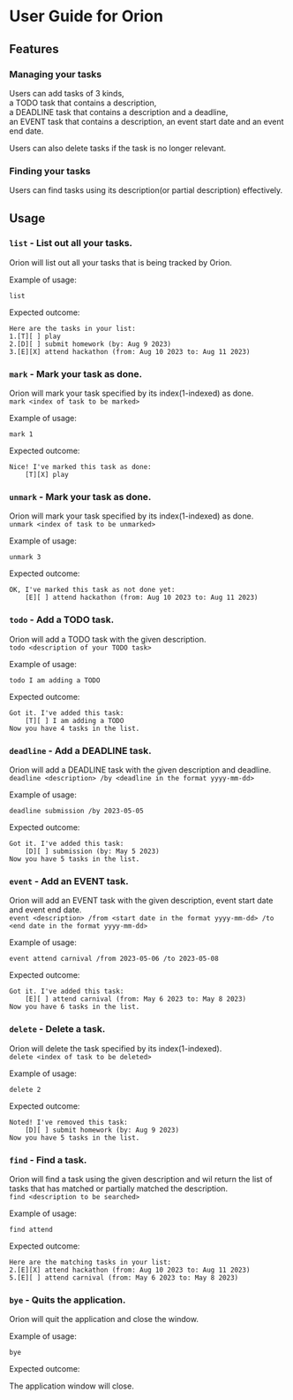 # User Guide for Orion

## Features 


### Managing your tasks

Users can add tasks of 3 kinds,<br>
a TODO task that contains a description,<br>
a DEADLINE task that contains a description and a deadline,<br>
an EVENT task that contains a description, an event start date and an event end date.

Users can also delete tasks if the task is no longer relevant.

### Finding your tasks

Users can find tasks using its description(or partial description) effectively.


## Usage

### `list` - List out all your tasks.

Orion will list out all your tasks that is being tracked by Orion.

Example of usage: 

`list`

Expected outcome:

```
Here are the tasks in your list:
1.[T][ ] play
2.[D][ ] submit homework (by: Aug 9 2023)
3.[E][X] attend hackathon (from: Aug 10 2023 to: Aug 11 2023)
```

### `mark` - Mark your task as done.

Orion will mark your task specified by its index(1-indexed) as done.<br>
`mark <index of task to be marked>`

Example of usage:<br>

`mark 1`

Expected outcome:

```
Nice! I've marked this task as done:
    [T][X] play
```

### `unmark` - Mark your task as done.

Orion will mark your task specified by its index(1-indexed) as done.<br>
`unmark <index of task to be unmarked>`

Example of usage:

`unmark 3`

Expected outcome:

```
OK, I've marked this task as not done yet:
    [E][ ] attend hackathon (from: Aug 10 2023 to: Aug 11 2023)
```

### `todo` - Add a TODO task.

Orion will add a TODO task with the given description.<br>
`todo <description of your TODO task>`

Example of usage:

`todo I am adding a TODO`

Expected outcome:

```
Got it. I've added this task:
    [T][ ] I am adding a TODO
Now you have 4 tasks in the list.
```

### `deadline` - Add a DEADLINE task.

Orion will add a DEADLINE task with the given description and deadline.<br>
`deadline <description> /by <deadline in the format yyyy-mm-dd>`

Example of usage:

`deadline submission /by 2023-05-05`

Expected outcome:

```
Got it. I've added this task:
    [D][ ] submission (by: May 5 2023)
Now you have 5 tasks in the list.
```

### `event` - Add an EVENT task.

Orion will add an EVENT task with the given description, event start date and event end date.<br>
`event <description> /from <start date in the format yyyy-mm-dd> /to <end date in the format yyyy-mm-dd>`

Example of usage:

`event attend carnival /from 2023-05-06 /to 2023-05-08`

Expected outcome:

```
Got it. I've added this task:
    [E][ ] attend carnival (from: May 6 2023 to: May 8 2023)
Now you have 6 tasks in the list.
```

### `delete` - Delete a task.

Orion will delete the task specified by its index(1-indexed).<br>
`delete <index of task to be deleted>`

Example of usage:<br>

`delete 2`

Expected outcome:

```
Noted! I've removed this task:
    [D][ ] submit homework (by: Aug 9 2023)
Now you have 5 tasks in the list.
```

### `find` - Find a task.

Orion will find a task using the given description and wil return the list of tasks that has matched or partially matched the description.<br>
`find <description to be searched>`

Example of usage:

`find attend`

Expected outcome:

```
Here are the matching tasks in your list:
2.[E][X] attend hackathon (from: Aug 10 2023 to: Aug 11 2023)
5.[E][ ] attend carnival (from: May 6 2023 to: May 8 2023)
```

### `bye` - Quits the application.

Orion will quit the application and close the window.<br>

Example of usage:

`bye`

Expected outcome:

The application window will close.
